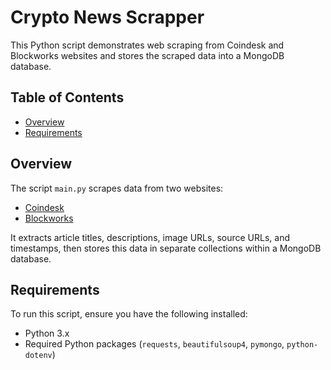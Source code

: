 # Crypto News Scrapper

This Python script demonstrates web scraping from Coindesk and Blockworks websites and stores the scraped data into a MongoDB database.

## Table of Contents

- [Overview](#overview)
- [Requirements](#requirements)


## Overview

The script `main.py` scrapes data from two websites:
- [Coindesk](https://www.coindesk.com/)
- [Blockworks](https://blockworks.co/)

It extracts article titles, descriptions, image URLs, source URLs, and timestamps, then stores this data in separate collections within a MongoDB database.

## Requirements

To run this script, ensure you have the following installed:

- Python 3.x
- Required Python packages (`requests`, `beautifulsoup4`, `pymongo`, `python-dotenv`)


